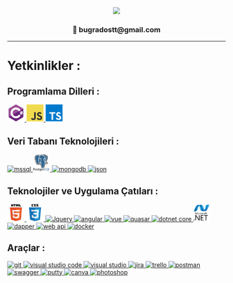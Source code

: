 <div align="center">
<img src="https://readme-typing-svg.herokuapp.com/?lines=Merhaba%20%F0%9F%91%8B,%20Ben%20Bu%C4%9Fra;+Full%20Stack%20Developer%20%F0%9F%92%BB;&center=true&size=30">
</div>

<div align="center">
  <h3>
      📩 bugradostt@gmail.com
  </h3>
</div>

<hr/>

# Yetkinlikler :

## Programlama Dilleri : 

<!-- C# Start -->
 <a href="#">
  <img src="https://raw.githubusercontent.com/devicons/devicon/master/icons/csharp/csharp-original.svg" alt="csharp" width="40" height="40"/> 
 </a> 
<!-- C# End -->

<!-- Js Start --> 
<a href="#">
  <img src="https://raw.githubusercontent.com/devicons/devicon/master/icons/javascript/javascript-original.svg" alt="javascript" width="40" height="40"/> 
</a>
<!-- Js End --> 

<!-- Ts Start -->
<a href="#">
  <img src="https://raw.githubusercontent.com/devicons/devicon/master/icons/typescript/typescript-original.svg" alt="typescript" width="40" height="40"/> 
  </a>
<!-- Ts End -->


## Veri Tabanı Teknolojileri :

<!-- Mssql Start -->
<a href="#">
  <img src="https://www.svgrepo.com/show/303229/microsoft-sql-server-logo.svg" alt="mssql" width="40" height="40"/> 
</a>
<!-- Mssql End -->


<!-- Postgresql Start -->
<a href="#">
  <img src="https://raw.githubusercontent.com/devicons/devicon/master/icons/postgresql/postgresql-original-wordmark.svg" alt="postgresql" width="40" height="40"/> 
</a>
<!-- Postgresql End -->

<!-- Mongodb Start -->
<a href="#">
  <img src="https://cdn.iconscout.com/icon/free/png-256/free-mongodb-3521676-2945120.png" alt="mongodb" width="40" height="40"/> 
</a>
<!-- Mongodb End -->

<!-- Json Start -->
<a href="#">
  <img src="https://w1.pngwing.com/pngs/655/635/png-transparent-text-jar-json-zip-text-file-ppt-filename-extension-directory-thumbnail.png" alt="json" width="40" height="40"/> 
</a>
<!-- Json End -->

## Teknolojiler ve Uygulama Çatıları : 

<!-- Html Start -->
<a href="#">
  <img src="https://raw.githubusercontent.com/devicons/devicon/master/icons/html5/html5-original-wordmark.svg" alt="html5" width="40" height="40"/> 
</a>
<!-- Html End -->

<!-- Css Start -->
<a href="#">
  <img src="https://raw.githubusercontent.com/devicons/devicon/master/icons/css3/css3-original-wordmark.svg" alt="css3" width="40" height="40"/> 
</a>
<!-- Css End -->

<!-- Jquery Start -->
<a href="#">
  <img src="https://cdn2.iconfinder.com/data/icons/designer-skills/128/code-programming-javascript-jquery-develop-framework-language-512.png" alt="Jquery" width="40" height="40"/> 
</a>
<!-- Jquery End -->

<!-- Angular Start -->
<a href="#">
  <img src="https://angular.io/assets/images/logos/angular/angular.svg" alt="angular" width="40" height="40"/> 
</a>
<!-- Angular End -->

<!-- Vue Start -->
<a href="#">
  <img src="https://upload.wikimedia.org/wikipedia/commons/f/f1/Vue.png" alt="vue" width="40" height="40"/> 
</a>
<!-- Vue End -->

<!-- Quasar Start -->
<a href="#">
  <img src="https://cdn.icon-icons.com/icons2/2107/PNG/512/file_type_quasar_icon_130213.png" alt="quasar" width="40" height="40"/> 
</a>
<!-- Quasar End -->

<!-- .Net Core Start -->
<a href="#">
  <img src="https://upload.wikimedia.org/wikipedia/commons/thumb/e/ee/.NET_Core_Logo.svg/2048px-.NET_Core_Logo.svg.png" alt="dotnet core" width="40" height="40"/> 
</a>
<!-- .Net Core End -->

<!-- .Net Start -->
<a href="#">
  <img src="https://raw.githubusercontent.com/devicons/devicon/master/icons/dot-net/dot-net-original-wordmark.svg" alt="dotnet" width="40" height="40"/> 
</a>
<!-- .Net End -->

<!-- Dapper Start -->
<a href="#">
  <img src="https://api.nuget.org/v3-flatcontainer/dapper/2.1.35/icon" alt="dapper" width="40" height="40"/> 
</a>
<!-- Dapper End -->

<!-- Web Api Start -->
<a href="#">
  <img src="https://w7.pngwing.com/pngs/500/498/png-transparent-application-programming-interface-representational-state-transfer-web-api-computer-software-hackathon-api-icon-logo-computer-program-computer-programming-thumbnail.png" alt="web api" width="40" height="40"/> 
</a>
<!-- Web Api End -->

<!-- Docker Start -->
<a href="#">
  <img src="https://upload.wikimedia.org/wikipedia/commons/e/ea/Docker_%28container_engine%29_logo_%28cropped%29.png" alt="docker" width="50"/> 
</a>
<!-- Docker End -->



## Araçlar :

<!-- Git Start -->
<a href="#">
  <img src="https://www.vectorlogo.zone/logos/git-scm/git-scm-icon.svg" alt="git" width="40" height="40"/> 
</a>
<!-- Git End -->

<!-- Vs Code Start -->
<a href="#">
  <img width="40" height="40" src="https://uxwing.com/wp-content/themes/uxwing/download/brands-and-social-media/visual-studio-code-icon.png" alt="visual studio code" />
</a>
<!-- Vs Code End -->

<!-- Visual Studio Start  -->
<a href="#">
  <img width="40" height="40" src="https://upload.wikimedia.org/wikipedia/commons/thumb/2/2c/Visual_Studio_Icon_2022.svg/1200px-Visual_Studio_Icon_2022.svg.png" alt="visual studio" />
</a>
<!-- Visual Studio End  -->

<!-- Jira Start  -->
<a href="#">
  <img width="40" height="40" src="https://cdn.icon-icons.com/icons2/2699/PNG/512/atlassian_jira_logo_icon_170511.png" alt="jira" />
</a>
<!-- Jira End  -->

<!-- Trello Start  -->
<a href="#">
  <img width="40" height="40" src="https://cdn.icon-icons.com/icons2/3041/PNG/512/trello_logo_icon_189227.png" alt="trello" />
</a>
<!-- Trello End  -->

<!-- Postman Start  -->
<a href="#">
  <img width="40" height="40" src="https://www.svgrepo.com/show/354202/postman-icon.svg" alt="postman" />
</a>
<!-- Postman End  -->

<!-- Swagger Start  -->
<a href="#">
  <img width="40" height="40" src="https://camo.githubusercontent.com/12280883c2011b7c948b1584fa537d7bdfc46760fed6cd0a88a718dd1472bb0e/68747470733a2f2f63646e2e737667706f726e2e636f6d2f6c6f676f732f737761676765722e737667" alt="swagger" />
</a>
<!-- Swagger End  -->

<!-- Putty Start  -->
<a href="#">
  <img width="40" height="40" src="https://upload.wikimedia.org/wikipedia/commons/thumb/e/e7/PuTTY_Icon.svg/2048px-PuTTY_Icon.svg.png" alt="putty" />
</a>
<!-- Putty End  -->

<!-- Canva Start  -->
<a href="#">
  <img width="40" height="40" src="https://freelogopng.com/images/all_img/1656733637logo-canva-png.png" alt="canva" />
</a>
<!-- Canva End  -->

<!-- Photoshop Start  -->
<a href="#">
  <img width="40" height="40" src="https://upload.wikimedia.org/wikipedia/commons/thumb/a/af/Adobe_Photoshop_CC_icon.svg/2101px-Adobe_Photoshop_CC_icon.svg.png" alt="photoshop" />
</a>
<!-- Photoshop End  -->

  
  